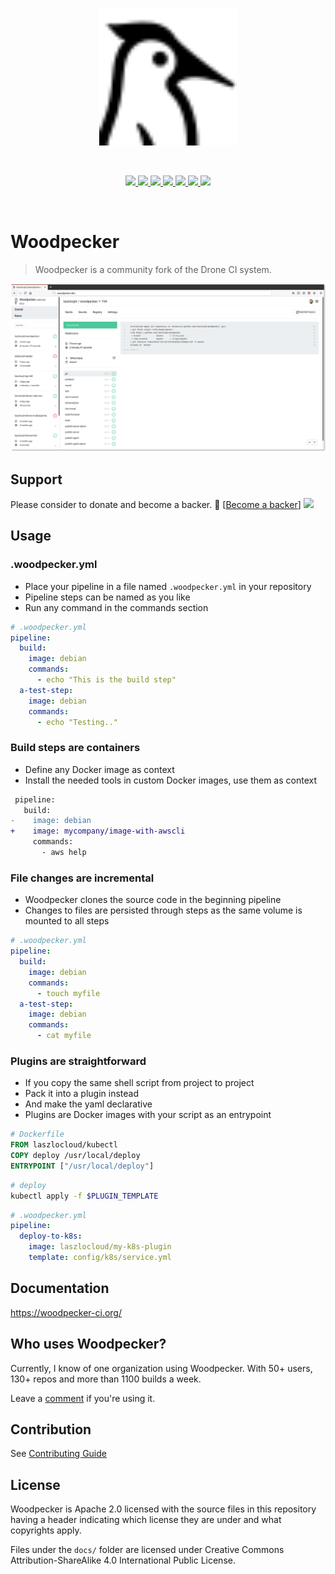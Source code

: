 <p align="center">
  <a href="https://github.com/woodpecker-ci/woodpecker/">
    <img alt="Woodpecker" src="https://raw.githubusercontent.com/woodpecker-ci/woodpecker/master/docs/static/img/logo.svg" width="220"/>
  </a>
</p>
<br/>
<p align="center">
  <a href="https://wp.laszlo.cloud/woodpecker-ci/woodpecker" title="Build Status">
    <img src="https://wp.laszlo.cloud/api/badges/woodpecker-ci/woodpecker/status.svg">
  </a>
  <a href="https://discord.gg/fcMQqSMXJy" title="Join the Discord chat at https://discord.gg/fcMQqSMXJy">
    <img src="https://img.shields.io/discord/838698813463724034.svg">
  </a>
  <a href="https://goreportcard.com/badge/github.com/woodpecker-ci/woodpecker" title="Go Report Card">
    <img src="https://goreportcard.com/badge/github.com/woodpecker-ci/woodpecker">
  </a>
  <a href="https://godoc.org/github.com/woodpecker-ci/woodpecker" title="GoDoc">
    <img src="https://godoc.org/github.com/woodpecker-ci/woodpecker?status.svg">
  </a>
  <a href="https://github.com/woodpecker-ci/woodpecker/releases/latest" title="GitHub release">
    <img src="https://img.shields.io/github/v/release/woodpecker-ci/woodpecker?sort=semver">
  </a>
  <a href="https://hub.docker.com/r/woodpeckerci/woodpecker-server" title="Docker pulls">
    <img src="https://img.shields.io/docker/pulls/woodpeckerci/woodpecker-server">
  </a>
  <a href="https://opensource.org/licenses/Apache-2.0" title="License: Apache-2.0">
    <img src="https://img.shields.io/badge/License-Apache%202.0-blue.svg">
  </a>
</p>
<br/>

# Woodpecker

> Woodpecker is a community fork of the Drone CI system.

![woodpecker](docs/docs/woodpecker.png)

## Support

Please consider to donate and become a backer. 🙏 [[Become a backer](https://opencollective.com/woodpecker-ci#category-CONTRIBUTE)]
<a href="https://opencollective.com/woodpecker-ci" target="_blank"><img src="https://opencollective.com/woodpecker-ci/backers.svg?width=890"></a>

## Usage

### .woodpecker.yml

- Place your pipeline in a file named `.woodpecker.yml` in your repository
- Pipeline steps can be named as you like
- Run any command in the commands section

```yaml
# .woodpecker.yml
pipeline:
  build:
    image: debian
    commands:
      - echo "This is the build step"
  a-test-step:
    image: debian
    commands:
      - echo "Testing.."
```

### Build steps are containers

- Define any Docker image as context
- Install the needed tools in custom Docker images, use them as context

```diff
 pipeline:
   build:
-    image: debian
+    image: mycompany/image-with-awscli
     commands:
       - aws help
```

### File changes are incremental

- Woodpecker clones the source code in the beginning pipeline
- Changes to files are persisted through steps as the same volume is mounted to all steps

```yaml
# .woodpecker.yml
pipeline:
  build:
    image: debian
    commands:
      - touch myfile
  a-test-step:
    image: debian
    commands:
      - cat myfile
```

### Plugins are straightforward

- If you copy the same shell script from project to project
- Pack it into a plugin instead
- And make the yaml declarative
- Plugins are Docker images with your script as an entrypoint

```Dockerfile
# Dockerfile
FROM laszlocloud/kubectl
COPY deploy /usr/local/deploy
ENTRYPOINT ["/usr/local/deploy"]
```

```bash
# deploy
kubectl apply -f $PLUGIN_TEMPLATE
```

```yaml
# .woodpecker.yml
pipeline:
  deploy-to-k8s:
    image: laszlocloud/my-k8s-plugin
    template: config/k8s/service.yml
```

## Documentation

https://woodpecker-ci.org/

## Who uses Woodpecker?

Currently, I know of one organization using Woodpecker. With 50+ users, 130+ repos and more than 1100 builds a week.

Leave a [comment](https://github.com/woodpecker-ci/woodpecker/issues/122) if you're using it.

## Contribution

See [Contributing Guide](CONTRIBUTING.md)

## License

Woodpecker is Apache 2.0 licensed with the source files in this repository having a header indicating which license they are under and what copyrights apply.

Files under the `docs/` folder are licensed under Creative Commons Attribution-ShareAlike 4.0 International Public License.
